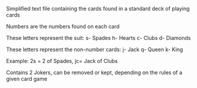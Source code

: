 Simplified text file containing the cards found in a standard deck of playing cards

Numbers are the numbers found on each card

These letters represent the suit:
s- Spades
h- Hearts
c- Clubs
d- Diamonds

These letters represent the non-number cards:
j- Jack
q- Queen
k- King

Example: 2s = 2 of Spades, jc= Jack of Clubs

Contains 2 Jokers, can be removed or kept, depending on the rules of a given card game
